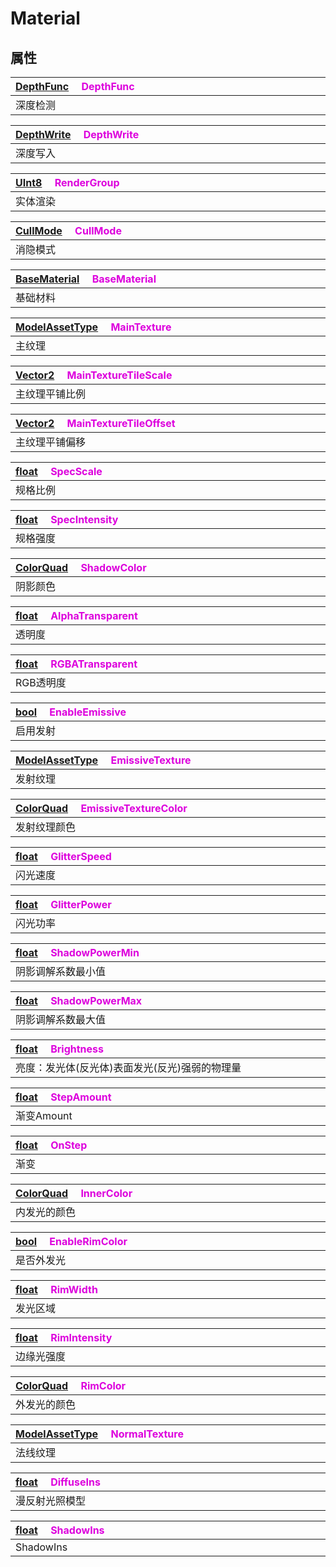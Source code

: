 # Material

## 属性

|<div style="width:700px">[DepthFunc](/Api/Enums/DepthFunc.md) &emsp;<font color="dd00dd">DepthFunc</font></div>|
|:---|
|深度检测|

|<div style="width:700px">[DepthWrite](/Api/Enums/DepthWrite.md) &emsp;<font color="dd00dd">DepthWrite</font></div>|
|:---|
|深度写入|

|<div style="width:700px">[UInt8](/Api/Enums/UInt8.md) &emsp;<font color="dd00dd">RenderGroup</font></div>|
|:---|
|实体渲染|

|<div style="width:700px">[CullMode](/Api/Enums/CullMode.md) &emsp;<font color="dd00dd">CullMode</font></div>|
|:---|
|消隐模式|

|<div style="width:700px">[BaseMaterial](/Api/Enums/BaseMaterial.md) &emsp;<font color="dd00dd">BaseMaterial</font></div>|
|:---|
|基础材料|

|<div style="width:700px">[ModelAssetType](/Api/DataType/ModelAssetType.md) &emsp;<font color="dd00dd">MainTexture</font></div>|
|:---|
|主纹理|

|<div style="width:700px">[Vector2](/Api/DataType/Vector2.md) &emsp;<font color="dd00dd">MainTextureTileScale</font></div>|
|:---|
|主纹理平铺比例|

|<div style="width:700px">[Vector2](/Api/DataType/Vector2.md) &emsp;<font color="dd00dd">MainTextureTileOffset</font></div>|
|:---|
|主纹理平铺偏移|

|<div style="width:700px">[float](/Api/DataType/Number.md) &emsp;<font color="dd00dd">SpecScale</font></div>|
|:---|
|规格比例|

|<div style="width:700px">[float](/Api/DataType/Number.md) &emsp;<font color="dd00dd">SpecIntensity</font></div>|
|:---|
|规格强度|

|<div style="width:700px">[ColorQuad](/Api/DataType/ColorQuad.md) &emsp;<font color="dd00dd">ShadowColor</font></div>|
|:---|
|阴影颜色|

|<div style="width:700px">[float](/Api/DataType/Number.md) &emsp;<font color="dd00dd">AlphaTransparent</font></div>|
|:---|
|透明度|

|<div style="width:700px">[float](/Api/DataType/Number.md) &emsp;<font color="dd00dd">RGBATransparent</font></div>|
|:---|
|RGB透明度|

|<div style="width:700px">[bool](/Api/DataType/Bool.md) &emsp;<font color="dd00dd">EnableEmissive</font></div>|
|:---|
|启用发射|

|<div style="width:700px">[ModelAssetType](/Api/DataType/ModelAssetType.md) &emsp;<font color="dd00dd">EmissiveTexture</font></div>|
|:---|
|发射纹理|

|<div style="width:700px">[ColorQuad](/Api/DataType/ColorQuad.md) &emsp;<font color="dd00dd">EmissiveTextureColor</font></div>|
|:---|
|发射纹理颜色|

|<div style="width:700px">[float](/Api/DataType/Number.md) &emsp;<font color="dd00dd">GlitterSpeed</font></div>|
|:---|
|闪光速度|

|<div style="width:700px">[float](/Api/DataType/Number.md) &emsp;<font color="dd00dd">GlitterPower</font></div>|
|:---|
|闪光功率|

|<div style="width:700px">[float](/Api/DataType/Number.md) &emsp;<font color="dd00dd">ShadowPowerMin</font></div>|
|:---|
|阴影调解系数最小值|

|<div style="width:700px">[float](/Api/DataType/Number.md) &emsp;<font color="dd00dd">ShadowPowerMax</font></div>|
|:---|
|阴影调解系数最大值|

|<div style="width:700px">[float](/Api/DataType/Number.md) &emsp;<font color="dd00dd">Brightness</font></div>|
|:---|
|亮度：发光体(反光体)表面发光(反光)强弱的物理量|

|<div style="width:700px">[float](/Api/DataType/Number.md) &emsp;<font color="dd00dd">StepAmount</font></div>|
|:---|
|渐变Amount|

|<div style="width:700px">[float](/Api/DataType/Number.md) &emsp;<font color="dd00dd">OnStep</font></div>|
|:---|
|渐变|

|<div style="width:700px">[ColorQuad](/Api/DataType/ColorQuad.md) &emsp;<font color="dd00dd">InnerColor</font></div>|
|:---|
|内发光的颜色|

|<div style="width:700px">[bool](/Api/DataType/Bool.md) &emsp;<font color="dd00dd">EnableRimColor</font></div>|
|:---|
|是否外发光|

|<div style="width:700px">[float](/Api/DataType/Number.md) &emsp;<font color="dd00dd">RimWidth</font></div>|
|:---|
|发光区域|

|<div style="width:700px">[float](/Api/DataType/Number.md) &emsp;<font color="dd00dd">RimIntensity</font></div>|
|:---|
|边缘光强度|

|<div style="width:700px">[ColorQuad](/Api/DataType/ColorQuad.md) &emsp;<font color="dd00dd">RimColor</font></div>|
|:---|
|外发光的颜色|

|<div style="width:700px">[ModelAssetType](/Api/DataType/ModelAssetType.md) &emsp;<font color="dd00dd">NormalTexture</font></div>|
|:---|
|法线纹理|

|<div style="width:700px">[float](/Api/DataType/Number.md) &emsp;<font color="dd00dd">DiffuseIns</font></div>|
|:---|
|漫反射光照模型|

|<div style="width:700px">[float](/Api/DataType/Number.md) &emsp;<font color="dd00dd">ShadowIns</font></div>|
|:---|
|ShadowIns|

